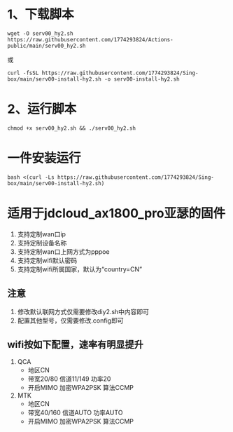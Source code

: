 # 1、下载脚本
```
wget -O serv00_hy2.sh https://raw.githubusercontent.com/1774293824/Actions-public/main/serv00_hy2.sh
```
或
```
curl -fsSL https://raw.githubusercontent.com/1774293824/Sing-box/main/serv00-install-hy2.sh -o serv00-install-hy2.sh
```
# 2、运行脚本
```
chmod +x serv00_hy2.sh && ./serv00_hy2.sh
```
# 一件安装运行
```
bash <(curl -Ls https://raw.githubusercontent.com/1774293824/Sing-box/main/serv00-install-hy2.sh)
```

# 适用于jdcloud_ax1800_pro亚瑟的固件
1. 支持定制wan口ip
2. 支持定制设备名称
3. 支持定制wan口上网方式为pppoe
4. 支持定制wifi默认密码
5. 支持定制wifi所属国家，默认为“country=CN”

## 注意
1. 修改默认联网方式仅需要修改diy2.sh中内容即可
2. 配置其他型号，仅需要修改.config即可

## wifi按如下配置，速率有明显提升
1. QCA
   - 地区CN
   - 带宽20/80  信道11/149  功率20
   - 开启MIMO   加密WPA2PSK 算法CCMP
2. MTK
   - 地区CN
   - 带宽40/160 信道AUTO    功率AUTO
   - 开启MIMO   加密WPA2PSK 算法CCMP
